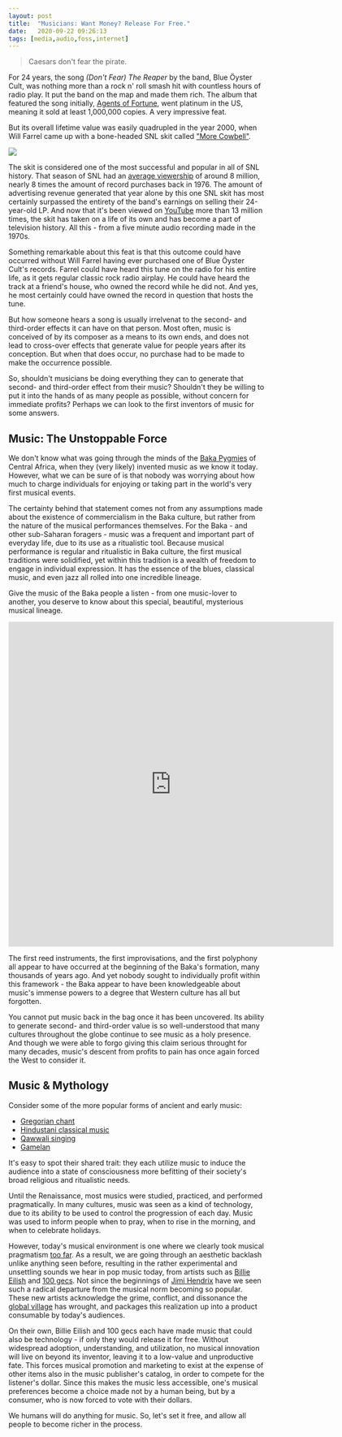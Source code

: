 ```yaml
---
layout: post
title:  "Musicians: Want Money? Release For Free."
date:   2020-09-22 09:26:13
tags: [media,audio,foss,internet]
---
```

> Caesars don't fear the pirate.

For 24 years, the song *(Don't Fear) The Reaper* by the band, Blue Öyster Cult, was nothing more than a rock n' roll smash hit with countless hours of radio play. It put the band on the map and made them rich. The album that featured the song initially, [Agents of Fortune](https://en.wikipedia.org/wiki/Agents_of_Fortune), went platinum in the US, meaning it sold at least 1,000,000 copies. A very impressive feat.

But its overall lifetime value was easily quadrupled in the year 2000, when Will Farrel came up with a bone-headed SNL skit called ["More Cowbell"](https://en.wikipedia.org/wiki/More_Cowbell).

![](/cowbell.gif)

The skit is considered one of the most successful and popular in all of SNL history. That season of SNL had an [average viewership](https://en.wikipedia.org/wiki/Saturday_Night_Live#U.S._television_ratings) of around 8 million, nearly 8 times the amount of record purchases back in 1976. The amount of advertising revenue generated that year alone by this one SNL skit has most certainly surpassed the entirety of the band's earnings on selling their 24-year-old LP. And now that it's been viewed on [YouTube](https://www.youtube.com/watch?v=cVsQLlk-T0s) more than 13 million times, the skit has taken on a life of its own and has become a part of television history. All this - from a five minute audio recording made in the 1970s.

Something remarkable about this feat is that this outcome could have occurred without Will Farrel having ever purchased one of Blue Öyster Cult's records. Farrel could have heard this tune on the radio for his entire life, as it gets regular classic rock radio airplay. He could have heard the track at a friend's house, who owned the record while he did not. And yes, he most certainly could have owned the record in question that hosts the tune.

But how someone hears a song is usually irrelvenat to the second- and third-order effects it can have on that person. Most often, music is conceived of by its composer as a means to its own ends, and does not lead to cross-over effects that generate value for people years after its conception. But when that does occur, no purchase had to be made to make the occurrence possible.

So, shouldn't musicians be doing everything they can to generate that second- and third-order effect from their music? Shouldn't they be willing to put it into the hands of as many people as possible, without concern for immediate profits? Perhaps we can look to the first inventors of music for some answers.

## Music: The Unstoppable Force

We don't know what was going through the minds of the [Baka Pygmies](http://www.pygmies.org/baka/) of Central Africa, when they (very likely) invented music as we know it today. However, what we can be sure of is that nobody was worrying about how much to charge individuals for enjoying or taking part in the world's very first musical events.

The certainty behind that statement comes not from any assumptions made about the existence of commercialism in the Baka culture, but rather from the nature of the musical performances themselves. For the Baka - and other sub-Saharan foragers - music was a frequent and important part of everyday life, due to its use as a ritualistic tool. Because musical performance is regular and ritualistic in Baka culture, the first musical traditions were solidified, yet within this tradition is a wealth of freedom to engage in individual expression. It has the essence of the blues, classical music, and even jazz all rolled into one incredible lineage.

Give the music of the Baka people a listen - from one music-lover to another, you deserve to know about this special, beautiful, mysterious musical lineage.

<iframe width="640" height="640" src="https://www.youtube-nocookie.com/embed/videoseries?list=OLAK5uy_mgR_Jwj_z3xPYnmcNSY6H5wqFPcL-wTgU" frameborder="0" allow="accelerometer; autoplay; clipboard-write; encrypted-media; gyroscope; picture-in-picture"></iframe>

The first reed instruments, the first improvisations, and the first polyphony all appear to have occurred at the beginning of the Baka's formation, many thousands of years ago. And yet nobody sought to individually profit within this framework - the Baka appear to have been knowledgeable about music's immense powers to a degree that Western culture has all but forgotten.

You cannot put music back in the bag once it has been uncovered. Its ability to generate second- and third-order value is so well-understood that many cultures throughout the globe continue to see music as a holy presence. And though we were able to forgo giving this claim serious throught for many decades, music's descent from profits to pain has once again forced the West to consider it.

## Music & Mythology

Consider some of the more popular forms of ancient and early music:

* [Gregorian chant](https://www.youtube.com/watch?v=CBwh1OXw6uI)
* [Hindustani classical music](https://www.youtube.com/watch?v=hRVGUBYIiRU)
* [Qawwali singing](https://www.youtube.com/watch?v=BaBo8MMepUc)
* [Gamelan](https://www.youtube.com/watch?v=UEWCCSuHsuQ)

It's easy to spot their shared trait: they each utilize music to induce the audience into a state of consciousness more befitting of their society's broad religious and ritualistic needs.

Until the Renaissance, most musics were studied, practiced, and performed pragmatically. In many cultures, music was seen as a kind of technology, due to its ability to be used to control the progression of each day. Music was used to inform people when to pray, when to rise in the morning, and when to celebrate holidays.

However, today's musical environment is one where we clearly took musical pragmatism [too far](https://www.youtube.com/watch?v=hsm4poTWjMs). As a result, we are going through an aesthetic backlash unlike anything seen before, resulting in the rather experimental and unsettling sounds we hear in pop music today, from artists such as [Billie Eilish](https://www.youtube.com/watch?v=LZyybvVx-js) and [100 gecs](https://www.youtube.com/watch?v=z97qLNXeAMQ). Not since the beginnings of [Jimi Hendrix](https://www.youtube.com/watch?v=qFfnlYbFEiE) have we seen such a radical departure from the musical norm becoming so popular. These new artists acknowledge the grime, conflict, and dissonance the [global village](https://en.wikipedia.org/wiki/Global_village) has wrought, and packages this realization up into a product consumable by today's audiences.

On their own, Billie Eilish and 100 gecs each have made music that could also be technology - if only they would release it for free. Without widespread adoption, understanding, and utilization, no musical innovation will live on beyond its inventor, leaving it to a low-value and unproductive fate. This forces musical promotion and marketing to exist at the expense of other items also in the music publisher's catalog, in order to compete for the listener's dollar. Since this makes the music less accessible, one's musical preferences become a choice made not by a human being, but by a consumer, who is now forced to vote with their dollars.

We humans will do anything for music. So, let's set it free, and allow all people to become richer in the process.
